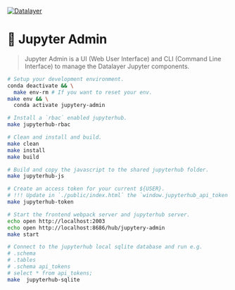 [![Datalayer](https://raw.githubusercontent.com/datalayer/datalayer/main/res/logo/datalayer-25.svg?sanitize=true)](https://datalayer.io)

# 🛂 Jupyter Admin

> Jupyter Admin is a UI (Web User Interface) and CLI (Command Line Interface) to manage the Datalayer Jupyter components.

```bash
# Setup your development environment.
conda deactivate && \
  make env-rm # If you want to reset your env.
make env && \
  conda activate jupytery-admin
```

```bash
# Install a `rbac` enabled jupyterhub.
make jupyterhub-rbac
```

```bash
# Clean and install and build.
make clean
make install
make build
```

```bash
# Build and copy the javascript to the shared jupyterhub folder.
make jupyterhub-js
```

```bash
# Create an access token for your current ${USER}.
# !!! Update in `./public/index.html` the `window.jupyterhub_api_token = <token>` with the returned token value.
make jupyterhub-token
```

```bash
# Start the frontend webpack server and jupyterhub server.
echo open http://localhost:2003
echo open http://localhost:8686/hub/jupytery-admin
make start
```

```bash
# Connect to the jupyterhub local sqlite database and run e.g.
# .schema
# .tables
# .schema api_tokens
# select * from api_tokens;
make  jupyterhub-sqlite
```
